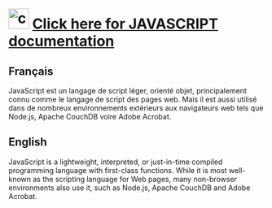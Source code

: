# <img src="https://devicon.dev/devicon.git/icons/javascript/javascript-original.svg" alt="cpp" width="40" height="40"/>  [Click here for JAVASCRIPT documentation](https://developer.mozilla.org/en/docs/Web/JavaScript)
  
## Français
JavaScript est un langage de script léger, orienté objet, principalement connu comme le langage de script des pages web. Mais il est aussi utilisé dans de nombreux environnements extérieurs aux navigateurs web tels que Node.js, Apache CouchDB voire Adobe Acrobat.

## English
JavaScript is a lightweight, interpreted, or just-in-time compiled programming language with first-class functions. While it is most well-known as the scripting language for Web pages, many non-browser environments also use it, such as Node.js, Apache CouchDB and Adobe Acrobat.